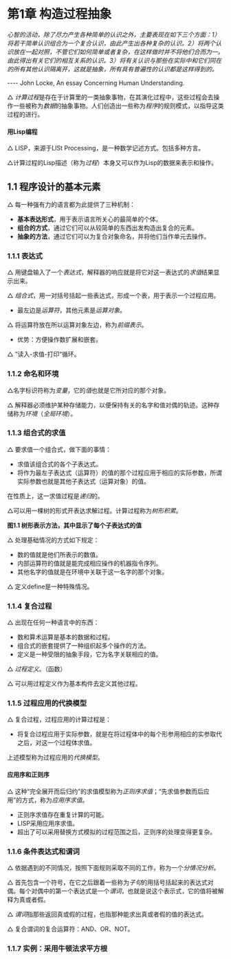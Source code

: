 # 第1章 构造过程抽象

*心智的活动，除了尽力产生各种简单的认识之外，主要表现在如下三个方面：1）将若干简单认识组合为一个复合认识，由此产生出各种复杂的认识。2）将两个认识放在一起对照，不管它们如何简单或者复杂，在这样做时并不将他们合而为一。由此得出有关它们的相互关系的认识。3）将有关认识与那些在实际中和它们同在的所有其他认识隔离开，这就是抽象，所有具有普遍性的认识都是这样得到的。*

---- John Locke, An essay Concerning Human Understanding.



$\triangle$ *计算过程*是存在于计算里的一类抽象事物，在其演化过程中，这些过程会去操作一些被称为*数据*的抽象事物。人们创造出一些称为*程序*的规则模式，以指导这类过程的进行。

#### 用Lisp编程

$\triangle$​ LISP，来源于LISt Processing，是一种数学记述方式。包括多种方言。

$\triangle$​ 计算过程的Lisp描述（称为*过程*）本身又可以作为Lisp的数据来表示和操作。

## 1.1 程序设计的基本元素

$\triangle$ 每一种强有力的语言都为此提供了三种机制：

- **基本表达形式**，用于表示语言所关心的最简单的个体。
- **组合的方式**，通过它们可以从较简单的东西出发构造出复合的元素。
- **抽象的方法**，通过它们可以为复合对象命名，并将他们当作单元去操作。

### 1.1.1 表达式

$\triangle$ 用键盘输入了一个*表达式*，解释器的响应就是将它对这一表达式的*求值*结果显示出来。

$\triangle$ *组合式*，用一对括号括起一些表达式，形成一个表，用于表示一个过程应用。

- 最左边是*运算符*，其他元素是*运算对象*。

$\triangle$ 将运算符放在所以运算对象左边，称为*前缀表示*。

- 优势：方便操作数扩展和嵌套。

$\triangle$ ”读入-求值-打印“循环。

### 1.1.2 命名和环境

$\triangle$​ 名字标识符称为*变量*，它的*值*也就是它所对应的那个对象。

$\triangle$ 解释器必须维护某种存储能力，以便保持有关的名字和值对偶的轨迹。这种存储称为*环境*（*全局环境*）。

### 1.1.3 组合式的求值

$\triangle$ 要求值一个组合式，做下面的事情：

- 求值该组合式的各个子表达式。
- 将作为最左子表达式（运算符）的值的那个过程应用于相应的实际参数，所谓实际参数也就是其他子表达式（运算对象）的值。

在性质上，这一求值过程是*递归*的。

$\triangle$​ 可以用一棵树的形式开表达求解过程。计算过程称为*树形积累*。

**图1.1 树形表示方法，其中显示了每个子表达式的值**

$\triangle$ 处理基础情况的方式如下规定：

- 数的值就是他们所表示的数值。
- 内部运算符的值就是能完成相应操作的机器指令序列。
- 其他名字的值就是在环境中关联于这一名字的那个对象。

$\triangle$ 定义define是一种特殊情况。

### 1.1.4 复合过程

$\triangle$ 出现在任何一种语言中的东西：

- 数和算术运算是基本的数据和过程。
- 组合式的嵌套提供了一种组织起多个操作的方法。
- 定义是一种受限的抽象手段，它为名字关联相应的值。

$\triangle$ *过程定义*。（函数）

$\triangle$ 可以用过程定义作为基本构件去定义其他过程。

### 1.1.5 过程应用的代换模型

$\triangle$ 复合过程，过程应用的计算过程是：

- 将复合过程应用于实际参数，就是在将过程体中的每个形参用相应的实参取代之后，对这一个过程体求值。

上述模型称为过程应用的*代换模型*。

#### 应用序和正则序

$\triangle$ 这种“完全展开而后归约”的求值模型称为*正则序求值*；“先求值参数而后应用”的方式，称为*应用序求值*。

- 正则序求值存在重复计算的可能。
- LISP采用应用序求值。
- 超出了可以采用替换方式模拟的过程范围之后，正则序的处理变得更复杂。

### 1.1.6 条件表达式和谓词

$\triangle$ 依据遇到的不同情况，按照下面规则采取不同的工作，称为一个*分情况分析*。

$\triangle$ 首先包含一个符号，在它之后跟着一些称为*子句*的用括号括起来的表达式对偶。每个对偶中的第一个表达式是一个*谓词*，也就是说这个表示式，它的值将被解释为真或者假。

$\triangle$ *谓词*指那些返回真或假的过程，也指那种能求出真或者假的值的表达式。

$\triangle$ 复合谓词的复合运算符：AND、OR、NOT。

### 1.1.7 实例：采用牛顿法求平方根
